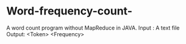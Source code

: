 # Word-frequency-count-
A word count program without MapReduce in JAVA. Input : A text file Output: &lt;Token> &lt;Frequency>
